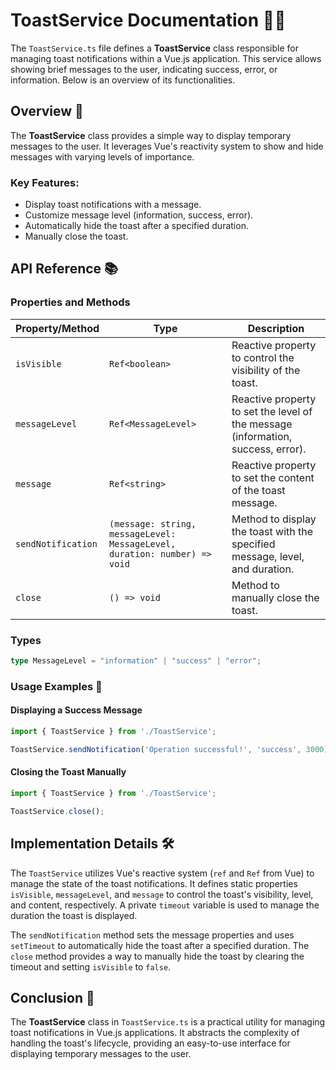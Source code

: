 # ToastService Documentation 📄✨

The `ToastService.ts` file defines a **ToastService** class responsible for managing toast notifications within a Vue.js application. This service allows showing brief messages to the user, indicating success, error, or information. Below is an overview of its functionalities.

## Overview 🌟

The **ToastService** class provides a simple way to display temporary messages to the user. It leverages Vue's reactivity system to show and hide messages with varying levels of importance.

### Key Features:

- Display toast notifications with a message.
- Customize message level (information, success, error).
- Automatically hide the toast after a specified duration.
- Manually close the toast.

## API Reference 📚

### Properties and Methods

| Property/Method       | Type                            | Description                                                                 |
|-----------------------|---------------------------------|-----------------------------------------------------------------------------|
| `isVisible`           | `Ref<boolean>`                  | Reactive property to control the visibility of the toast.                   |
| `messageLevel`        | `Ref<MessageLevel>`            | Reactive property to set the level of the message (information, success, error).|
| `message`             | `Ref<string>`                   | Reactive property to set the content of the toast message.                  |
| `sendNotification`    | `(message: string, messageLevel: MessageLevel, duration: number) => void` | Method to display the toast with the specified message, level, and duration.|
| `close`               | `() => void`                    | Method to manually close the toast.                                         |

### Types

```typescript
type MessageLevel = "information" | "success" | "error";
```

### Usage Examples 🚀

#### Displaying a Success Message

```typescript
import { ToastService } from './ToastService';

ToastService.sendNotification('Operation successful!', 'success', 3000);
```

#### Closing the Toast Manually

```typescript
import { ToastService } from './ToastService';

ToastService.close();
```

## Implementation Details 🛠️

The `ToastService` utilizes Vue's reactive system (`ref` and `Ref` from Vue) to manage the state of the toast notifications. It defines static properties `isVisible`, `messageLevel`, and `message` to control the toast's visibility, level, and content, respectively. A private `timeout` variable is used to manage the duration the toast is displayed.

The `sendNotification` method sets the message properties and uses `setTimeout` to automatically hide the toast after a specified duration. The `close` method provides a way to manually hide the toast by clearing the timeout and setting `isVisible` to `false`.

## Conclusion 📌

The **ToastService** class in `ToastService.ts` is a practical utility for managing toast notifications in Vue.js applications. It abstracts the complexity of handling the toast's lifecycle, providing an easy-to-use interface for displaying temporary messages to the user.